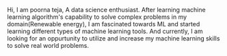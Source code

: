 Hi, I am poorna teja, A data science enthusiast. After learning machine learning algorithm's capability to solve complex problems in my domain(Renewable energy), I am fascinated towards ML and started learning different types of machine learning tools. And currently, I am looking for an oppurtunity to utilize and increase my machine learning skills to solve real world problems.
